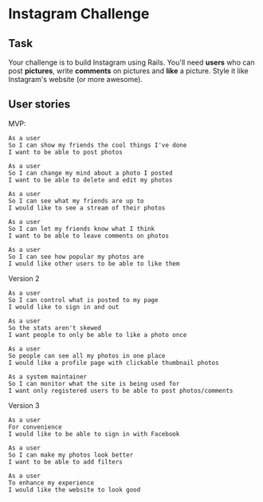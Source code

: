 Instagram Challenge
===================

Task
-----

Your challenge is to build Instagram using Rails. You'll need **users** who can post **pictures**, write **comments** on pictures and **like** a picture. Style it like Instagram's website (or more awesome).

## User stories

MVP:

```
As a user
So I can show my friends the cool things I've done
I want to be able to post photos

As a user
So I can change my mind about a photo I posted
I want to be able to delete and edit my photos

As a user
So I can see what my friends are up to
I would like to see a stream of their photos

As a user
So I can let my friends know what I think
I want to be able to leave comments on photos

As a user
So I can see how popular my photos are
I would like other users to be able to like them
```

Version 2

```
As a user
So I can control what is posted to my page
I would like to sign in and out

As a user
So the stats aren't skewed
I want people to only be able to like a photo once

As a user
So people can see all my photos in one place
I would like a profile page with clickable thumbnail photos

As a system maintainer
So I can monitor what the site is being used for
I want only registered users to be able to post photos/comments
```

Version 3

```
As a user
For convenience
I would like to be able to sign in with Facebook

As a user
So I can make my photos look better
I want to be able to add filters

As a user
To enhance my experience
I would like the website to look good
```
